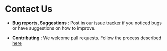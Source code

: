 # Contact Us

* **Bug reports, Suggestions** : Post in our [issue tracker](https://github.com/se-edu/addressbook-level4/issues)
  if you noticed bugs or have suggestions on how to improve.

* **Contributing** : We welcome pull requests. Follow the process described [here](https://github.com/oss-generic/process)
